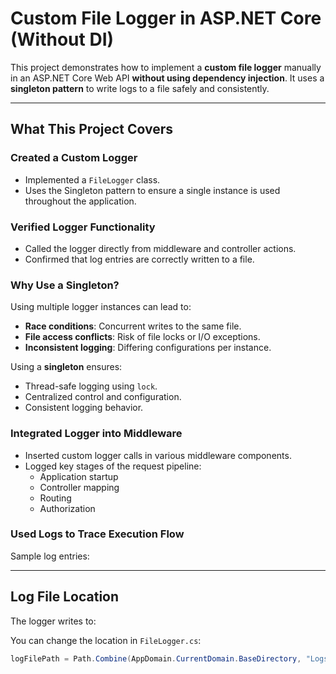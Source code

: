 # Custom File Logger in ASP.NET Core (Without DI)

This project demonstrates how to implement a **custom file logger** manually in an ASP.NET Core Web API **without using dependency injection**. It uses a **singleton pattern** to write logs to a file safely and consistently.

---

##  What This Project Covers

###  Created a Custom Logger

- Implemented a `FileLogger` class.
- Uses the Singleton pattern to ensure a single instance is used throughout the application.

###  Verified Logger Functionality

- Called the logger directly from middleware and controller actions.
- Confirmed that log entries are correctly written to a file.

###  Why Use a Singleton?

Using multiple logger instances can lead to:
- **Race conditions**: Concurrent writes to the same file.
- **File access conflicts**: Risk of file locks or I/O exceptions.
- **Inconsistent logging**: Differing configurations per instance.

Using a **singleton** ensures:
- Thread-safe logging using `lock`.
- Centralized control and configuration.
- Consistent logging behavior.

###  Integrated Logger into Middleware

- Inserted custom logger calls in various middleware components.
- Logged key stages of the request pipeline:  
  - Application startup  
  - Controller mapping  
  - Routing  
  - Authorization

###  Used Logs to Trace Execution Flow

Sample log entries:


---

##  Log File Location

The logger writes to:


You can change the location in `FileLogger.cs`:
```csharp
logFilePath = Path.Combine(AppDomain.CurrentDomain.BaseDirectory, "Logs", "log.txt");
